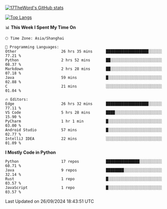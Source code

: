 [![17TheWord's GitHub stats](https://github-readme-stats.vercel.app/api?username=17TheWord&count_private=true&show_icons=true)](https://github.com/anuraghazra/github-readme-stats)

[![Top Langs](https://github-readme-stats.vercel.app/api/top-langs/?username=17TheWord&layout=compact&hide=html)](https://github.com/anuraghazra/github-readme-stats)


<!--START_SECTION:waka-->
📊 **This Week I Spent My Time On** 

```text
🕑︎ Time Zone: Asia/Shanghai

💬 Programming Languages: 
Other                    26 hrs 35 mins      ███████████████████░░░░░░   77.21 % 
Python                   2 hrs 52 mins       ██░░░░░░░░░░░░░░░░░░░░░░░   08.37 % 
Markdown                 2 hrs 28 mins       ██░░░░░░░░░░░░░░░░░░░░░░░   07.18 % 
Java                     59 mins             █░░░░░░░░░░░░░░░░░░░░░░░░   02.88 % 
C                        21 mins             ░░░░░░░░░░░░░░░░░░░░░░░░░   01.04 % 

🔥 Editors: 
Edge                     26 hrs 32 mins      ███████████████████░░░░░░   77.11 % 
VS Code                  5 hrs 28 mins       ████░░░░░░░░░░░░░░░░░░░░░   15.90 % 
PyCharm                  1 hr 1 min          █░░░░░░░░░░░░░░░░░░░░░░░░   03.00 % 
Android Studio           57 mins             █░░░░░░░░░░░░░░░░░░░░░░░░   02.77 % 
IntelliJ IDEA            22 mins             ░░░░░░░░░░░░░░░░░░░░░░░░░   01.09 % 
```

**I Mostly Code in Python** 

```text
Python                   17 repos            ███████████████░░░░░░░░░░   60.71 % 
Java                     9 repos             ████████░░░░░░░░░░░░░░░░░   32.14 % 
Rust                     1 repo              █░░░░░░░░░░░░░░░░░░░░░░░░   03.57 % 
JavaScript               1 repo              █░░░░░░░░░░░░░░░░░░░░░░░░   03.57 % 
```




 Last Updated on 26/09/2024 18:43:51 UTC
<!--END_SECTION:waka-->
